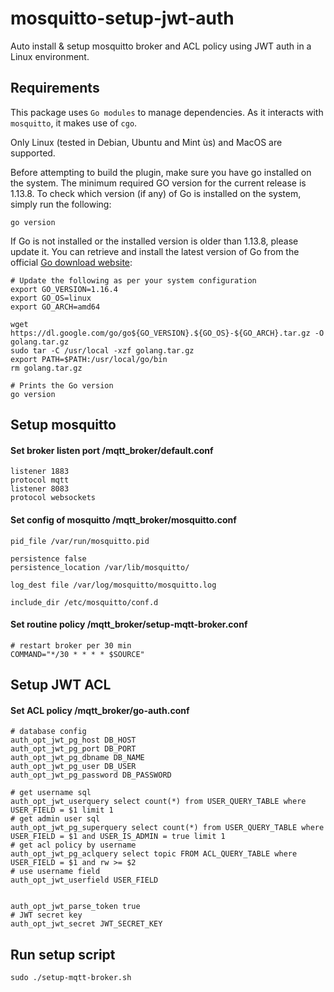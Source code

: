 # mosquitto-setup-jwt-auth
Auto install & setup mosquitto broker and ACL policy using JWT auth in a Linux environment.

## Requirements
This package uses `Go modules` to manage dependencies. As it interacts with `mosquitto`, it makes use of `cgo`.

Only Linux (tested in Debian, Ubuntu and Mint ùs) and MacOS are supported.

Before attempting to build the plugin, make sure you have go installed on the system.
The minimum required GO version for the current release is 1.13.8.
To check which version (if any) of Go is installed on the system, simply run the following:

```
go version
```

If Go is not installed or the installed version is older than 1.13.8, please update it.
You can retrieve and install the latest version of Go from the official [Go download website](https://golang.org/dl/):

```
# Update the following as per your system configuration
export GO_VERSION=1.16.4
export GO_OS=linux
export GO_ARCH=amd64

wget https://dl.google.com/go/go${GO_VERSION}.${GO_OS}-${GO_ARCH}.tar.gz -O golang.tar.gz
sudo tar -C /usr/local -xzf golang.tar.gz
export PATH=$PATH:/usr/local/go/bin
rm golang.tar.gz

# Prints the Go version
go version
```

## Setup mosquitto

#### Set broker listen port /mqtt_broker/default.conf
```
listener 1883
protocol mqtt
listener 8083
protocol websockets
```

#### Set config of mosquitto /mqtt_broker/mosquitto.conf
```
pid_file /var/run/mosquitto.pid

persistence false
persistence_location /var/lib/mosquitto/

log_dest file /var/log/mosquitto/mosquitto.log

include_dir /etc/mosquitto/conf.d
```

#### Set routine policy /mqtt_broker/setup-mqtt-broker.conf
```
# restart broker per 30 min
COMMAND="*/30 * * * * $SOURCE"
```

## Setup JWT ACL

#### Set ACL policy /mqtt_broker/go-auth.conf
```
# database config
auth_opt_jwt_pg_host DB_HOST
auth_opt_jwt_pg_port DB_PORT
auth_opt_jwt_pg_dbname DB_NAME
auth_opt_jwt_pg_user DB_USER
auth_opt_jwt_pg_password DB_PASSWORD

# get username sql
auth_opt_jwt_userquery select count(*) from USER_QUERY_TABLE where USER_FIELD = $1 limit 1
# get admin user sql
auth_opt_jwt_pg_superquery select count(*) from USER_QUERY_TABLE where USER_FIELD = $1 and USER_IS_ADMIN = true limit 1
# get acl policy by username
auth_opt_jwt_pg_aclquery select topic FROM ACL_QUERY_TABLE where USER_FIELD = $1 and rw >= $2
# use username field
auth_opt_jwt_userfield USER_FIELD


auth_opt_jwt_parse_token true
# JWT secret key
auth_opt_jwt_secret JWT_SECRET_KEY
```

## Run setup script

```
sudo ./setup-mqtt-broker.sh
```
